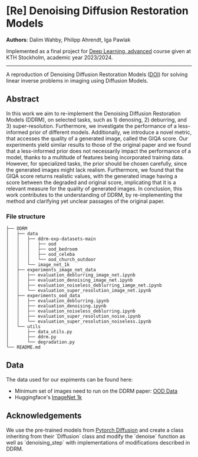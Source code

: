 # [Re] Denoising Diffusion Restoration Models 

**Authors**: Dalim Wahby, Philipp Ahrendt, Iga Pawlak

Implemented as a final project for [Deep Learning, advanced](https://www.kth.se/student/kurser/kurs/DD2412?l=en) course given at KTH Stockholm, academic year 2023/2024.

---
A reproduction of Denoising Diffusion Restoration Models ([DOI](https://arxiv.org/abs/2201.11793)) for solving linear inverse problems in imaging using Diffusion Models. 

## Abstract
In this work we aim to re-implement the Denoising Diffusion Restoration Models (DDRM), on selected tasks, such as 1) denosing, 2) deburring, and 3) super-resolution. Furthermore, we investigate the performance of a less-informed prior of different models. Additionally, we introduce a novel metric, that accesses the quality of a generated image, called the GIQA score. Our experiments yield similar results to those of the original paper and we found that a less-informed prior does not necessarily impact the performance of a model, thanks to a multitude of features being incorporated training data. However, for specialized tasks, the prior should be chosen carefully, since  the generated images might lack realism. Furthermore, we found that the GIQA score returns realistic values, with the generated image having a score between the degraded and original score, implicating that it is a relevant measure for the quality of generated images. In conclusion, this work contributes to the understanding of DDRM, by re-implementing the method and clarifying yet unclear passages of the original paper.

### File structure

``````
├── DDRM
│   ├── data
│   │   ├── ddrm-exp-datasets-main
│   │   │   ├── ood
│   │   │   ├── ood_bedroom
│   │   │   ├── ood_celeba
│   │   │   └── ood_church_outdoor
│   │   └── image_net_1k
│   ├── experiments_image_net_data
│   │   ├── evaluation_deblurring_image_net.ipynb
│   │   ├── evaluation_denoising_image_net.ipynb
│   │   ├── evaluation_noiseless_deblurring_iamge_net.ipynb
│   │   └── evaluation_super_resolution_image_net.ipynb
│   ├── experiments_ood_data
│   │   ├── evaluation_deblurring.ipynb
│   │   ├── evaluation_denoising.ipynb
│   │   ├── evaluation_noiseless_deblurring.ipynb
│   │   ├── evaluation_super_resolution_noise.ipynb
│   │   └── evaluation_super_resolution_noiseless.ipynb
│   └── utils
│       ├── data_utils.py
│       ├── ddrm.py
│       └── degradation.py
└── README.md
``````

## Data
The data used for our expiments can be found here:
- Minimum set of images need to run on the DDRM paper: [OOD Data](https://github.com/jiamings/ddrm-exp-datasets)
- Huggingface's [ImageNet 1k](https://huggingface.co/datasets/imagenet-1k)


## Acknowledgements
We use the pre-trained models from [Pytorch Diffusion](https://github.com/pesser/pytorch_diffusion) and create a class inheriting from their ´Diffusion´ class and modify the ´denoise´ function as well as ´denoising_step´ 
with implementations of modifications described in DDRM. 



